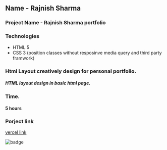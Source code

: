  ## Name - Rajnish Sharma 

### Project Name - Rajnish Sharma portfolio

 

### Technologies
- HTML 5 
- CSS 3 (position classes without resposinve media query and third party framwork)

###  Html Layout creatively design for personal portfolio.
#####   HTML layout design in basic html page.
 

### Time.
#### 5 hours

### Porject link
[vercel link ]( )

![badge](https://img.shields.io/badge/HTML-CSS-blue)
